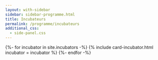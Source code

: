 ```yaml
---
layout: with-sidebar
sidebar: sidebar-programme.html
title: Incubateurs
permalink: /programme/incubateurs
additional_css:
  - side-panel.css
---
```


<div class="grid">
  {%- for incubator in site.incubators -%} 
    {% include card-incubator.html incubator = incubator %} 
  {%- endfor -%}
</div>

